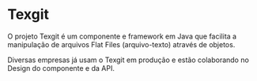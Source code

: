 Texgit
======

O projeto Texgit é um componente e framework em Java que facilita a manipulação de arquivos Flat Files (arquivo-texto) através de objetos.

Diversas empresas já usam o Texgit em produção e estão colaborando no Design do componente e da API.

